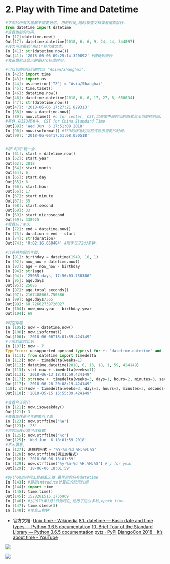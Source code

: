 #  2. Play with Time and Datetime


```python
#下面的所有内容都不需要记忆, 用的时候,随时现查文档或者搜索就行.
from datetime import datetime
#查看当前的时间.
In [17]:datetime.now()
Out[17]: datetime.datetime(2018, 6, 6, 9, 24, 44, 344897)
#转为可读格式(用str转化成文本)
In [41]: str(datetime.now())
Out[41]: '2018-06-06 09:25:14.320892' #精确到微秒
#我设置默认显示的是UTC标准时间.

#可以切换回我们的时区 "Asian/Shanghai",
In [42]: import time
In [43]: import os
In [44]: os.environ['TZ'] = "Asia/Shanghai"
In [45]: time.tzset()
In [46]: datetime.now()
Out[46]: datetime.datetime(2018, 6, 6, 17, 27, 8, 658034)
In [47]: str(datetime.now())
Out[47]: '2018-06-06 17:27:21.829313'
In [88]: now = datetime.now()
In [89]: now.ctime() #c for center, CST,以美国中部时间的格式显示当前的时间.
#另外,在ISO标准中, CST for China Standard Time
Out[89]: 'Wed Jun  6 17:51:08 2018'
In [90]: now.isoformat() #ISO的标准时间格式显示当前的时间.
Out[90]: '2018-06-06T17:51:08.050518'


#跟"时间"玩一会.
In [61]: start = datetime.now()
In [62]: start.year
Out[62]: 2018
In [64]: start.month
Out[64]: 6
In [65]: start.day
Out[65]: 6
In [66]: start.hour
Out[66]: 17
In [67]: start.minute
Out[67]: 35
In [68]: start.second
Out[68]: 33
In [69]: start.microsecond
Out[69]: 338925
#看看玩了多久
In [72]: end = datetime.now()
In [73]: duration = end - start
In [74]: str(duration)
Out[74]: '0:02:16.668484' #刚才玩了2分多钟.

#计算共和国的年龄.
In [91]: birthday = datetime(1949, 10, 1)
In [92]: now_now = datetime.now()
In [93]: age = now_now - birthday
In [94]: str(age)
Out[94]: '25085 days, 17:56:03.750386'
In [95]: age.days
Out[95]: 25085
In [97]: age.total_seconds()
Out[97]: 2167408563.750386
In [99]: age.days/365
Out[99]: 68.72602739726027
In [104]: now_now.year - birthday.year
Out[104]: 69

#时空穿越
In [105]: now = datetime.now()
In [106]: now.isoformat()
Out[106]: '2018-06-06T18:01:59.424149'
#下周的此时此刻
In [107]: now + 7
TypeError: unsupported operand type(s) for +: 'datetime.datetime' and 'int'
In [111]: from datetime import timedelta
In [112]: now + timedelta(weeks=1)
Out[112]: datetime.datetime(2018, 6, 13, 18, 1, 59, 424149)
In [113]: str( now + timedelta(weeks=1))
Out[113]: '2018-06-13 18:01:59.424149'
In [117]: str(now +  timedelta(weeks=3, days=1, hours=2, minutes=3, seconds=200))
Out[117]: '2018-06-28 20:08:19.424149'
118]: str(now - timedelta(weeks=3, days=1, hours=2, minutes=3, seconds=200))
Out[118]: '2018-05-15 15:55:39.424149'

#查看今天周几
In [121]: now.isoweekday()
Out[121]: 3
#查看现在是今年的第几个周
In [123]: now.strftime("%W")
Out[123]: '23'
#将时间转化成可读格式
In [125]: now.strftime("%c")
Out[125]: 'Wed Jun  6 18:01:59 2018'
#不太满意,
In [127]: 满意的格式 = "%Y-%m-%d %H:%M:%S"
In [128]: now.strftime(满意的格式)
Out[128]: '2018-06-06 18:01:59'
In [129]: now.strftime("%y-%m-%d %H:%M:%S") # y for year
Out[129]: '18-06-06 18:01:59'

#python的时间工具杂乱无章,最常用的只有datetime
In [143]: #最后introduce计算机的纪元时间
In [144]: import time
In [145]: time.time()
Out[145]: 1528281515.1735969
In [146]: #从1970年1月1日到现在,经历了这么多秒,epoch time.
In [147]: time.sleep(3)
In [148]: #休息三秒钟

```

- 官方文档:
[Unix time - Wikipedia](https://en.wikipedia.org/wiki/Unix_time)
[8.1. datetime — Basic date and time types — Python 3.6.5 documentation](https://docs.python.org/3.6/library/datetime.html#datetime.tzinfo)
[10. Brief Tour of the Standard Library — Python 3.6.5 documentation](https://docs.python.org/3.6/tutorial/stdlib.html#dates-and-times)
[pytz · PyPI](https://pypi.org/project/pytz/)
[DjangoCon 2018 - It’s about time - YouTube](https://www.youtube.com/watch?v=qabriMQ1SYs)

![](https://ws1.sinaimg.cn/large/006tKfTcly1fs1twqk4m6j31kw0tfwkf.jpg)


![](https://ws2.sinaimg.cn/large/006tKfTcly1fs1twp691lj31kw0titeq.jpg)


